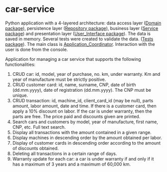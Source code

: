 # car-service
Python application with a 4-layered architecture: data access layer ([Domain package](https://github.com/Iri25/car-service/tree/main/CarService/Domain)), persistence layer ([Repository package](https://github.com/Iri25/car-service/tree/main/CarService/Repository)), business layer ([Service package](https://github.com/Iri25/car-service/tree/main/CarService/Service)) and presentation layer ([User_Interface package](https://github.com/Iri25/car-service/tree/main/CarService/User_Interface)). The data is saved in memory. Several tests were created to validate the data. ([Tests package](https://github.com/Iri25/car-service/tree/main/CarService/Tests)). The main class is [Application_Coordinator](https://github.com/Iri25/car-service/blob/main/CarService/Application_Coordinator.py). Interaction with the user is done from the console.

Application for managing a car service that supports the following functionalities:
1. CRUD car: id, model, year of purchase, no. km, under warranty. Km and year of manufacture must be strictly positive.
2. CRUD customer card: id, name, surname, CNP, date of birth (dd.mm.yyyy), date of registration (dd.mm.yyyy). The CNP must be unique.
3. CRUD transaction: id, machine_id, client_card_id (may be null), parts amount, labor amount, date and time. If there is a customer card, then apply a 10% discount on labor. If the car is under warranty, then the parts are free. The price paid and discounts given are printed.
4. Search cars and customers by model, year of manufacture, first name, CNP, etc. Full text search.
5. Display all transactions with the amount contained in a given range.
6. Display machines in descending order by the amount obtained per labor.
7. Display of customer cards in descending order according to the amount of discounts obtained.
8. Deleting all transactions in a certain range of days.
9. Warranty update for each car: a car is under warranty if and only if it has a maximum of 3 years and a maximum of 60,000 km.
